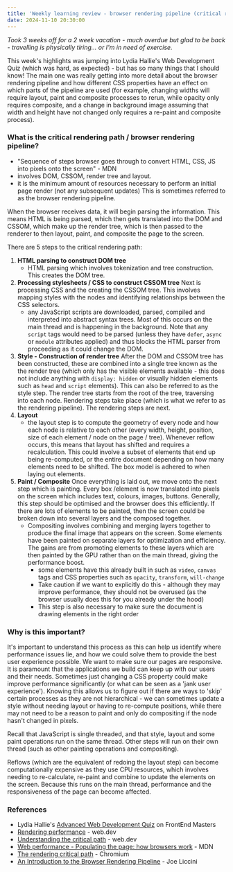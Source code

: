 ```yaml
---
title: 'Weekly learning review - browser rendering pipeline (critical rendering path)'
date: 2024-11-10 20:30:00
---
```


_Took 3 weeks off for a 2 week vacation - much overdue but glad to be back - travelling is physically tiring... or I'm in need of exercise._

This week's highlights was jumping into Lydia Hallie's Web Development Quiz (which was hard, as expected) - but has so many things that I should know!
The main one was really getting into more detail about the browser rendering pipeline and how different CSS properties have an effect on which parts of the pipeline are used (for example, changing widths will require layout, paint and composite processes to rerun, while opacity only requires composite, and a change in background image assuming that width and height have not changed only requires a re-paint and composite process).

### What is the critical rendering path / browser rendering pipeline?

- "Sequence of steps browser goes through to convert HTML, CSS, JS into pixels onto the screen" - MDN
- involves DOM, CSSOM, render tree and layout.
- it is the minimum amount of resources necessary to perform an initial page render (not any subsequent updates)
  This is sometimes referred to as the browser rendering pipeline.

When the browser receives data, it will begin parsing the information. This means HTML is being parsed, which then gets translated into the DOM and CSSOM, which make up the render tree, which is then passed to the renderer to then layout, paint, and composite the page to the screen.

There are 5 steps to the critical rendering path:

1. **HTML parsing to construct DOM tree**
   - HTML parsing which involves tokenization and tree construction. This creates the DOM tree.
2. **Processing stylesheets / CSS to construct CSSOM tree**
   Next is processing CSS and the creating the CSSOM tree. This involves mapping styles with the nodes and identifying relationships between the CSS selectors.
   - any JavaScript scripts are downloaded, parsed, compiled and interpreted into abstract syntax trees. Most of this occurs on the main thread and is happening in the background. Note that any `script` tags would need to be parsed (unless they have `defer`, `async` or `module` attributes applied) and thus blocks the HTML parser from proceeding as it could change the DOM.
3. **Style - Construction of render tree**
   After the DOM and CSSOM tree has been constructed, these are combined into a single tree known as the the render tree (which only has the visible elements available - this does not include anything with `display: hidden` or visually hidden elements such as `head` and `script` elements). This can also be referred to as the style step. The render tree starts from the root of the tree, traversing into each node. Rendering steps take place (which is what we refer to as the rendering pipeline).
   The rendering steps are next.
4. **Layout**
   - the layout step is to compute the geometry of every node and how each node is relative to each other (every width, height, position, size of each element / node on the page / tree). Whenever reflow occurs, this means that layout has shifted and requires a recalculation. This could involve a subset of elements that end up being re-computed, or the entire document depending on how many elements need to be shifted. The box model is adhered to when laying out elements.
5. **Paint / Composite**
   Once everything is laid out, we move onto the next step which is painting. Every box /element is now translated into pixels on the screen which includes text, colours, images, buttons. Generally, this step should be optimised and the browser does this efficiently. If there are lots of elements to be painted, then the screen could be broken down into several layers and the composed together.
   - Compositing involves combining and merging layers together to produce the final image that appears on the screen. Some elements have been painted on separate layers for optimization and efficiency. The gains are from promoting elements to these layers which are then painted by the GPU rather than on the main thread, giving the performance boost.
     - some elements have this already built in such as `video`, `canvas` tags and CSS properties such as `opacity`, `transform`, `will-change`
     - Take caution if we want to explicitly do this - although they may improve performance, they should not be overused (as the browser usually does this for you already under the hood)
     - This step is also necessary to make sure the document is drawing elements in the right order

### Why is this important?

It's important to understand this process as this can help us identify where performance issues lie, and how we could solve them to provide the best user experience possible. We want to make sure our pages are responsive. It is paramount that the applications we build can keep up with our users and their needs. Sometimes just changing a CSS property could make improve performance significantly (or what can be seen as a 'jank user experience'). Knowing this allows us to figure out if there are ways to 'skip' certain processes as they are not hierarchical - we can sometimes update a style without needing layout or having to re-compute positions, while there may not need to be a reason to paint and only do compositing if the node hasn't changed in pixels.

Recall that JavaScript is single threaded, and that style, layout and some paint operations run on the same thread. Other steps will run on their own thread (such as other painting operations and compositing).

Reflows (which are the equivalent of redoing the layout step) can become computationally expensive as they use CPU resources, which involves needing to re-calculate, re-paint and combine to update the elements on the screen. Because this runs on the main thread, performance and the responsiveness of the page can become affected.

### References

- Lydia Hallie's [Advanced Web Development Quiz](https://frontendmasters.com/courses/web-dev-quiz/) on FrontEnd Masters
- [Rendering performance](https://web.dev/articles/rendering-performance) - web.dev
- [Understanding the critical path](https://web.dev/learn/performance/understanding-the-critical-path) - web.dev
- [Web performance - Populating the page: how browsers work](https://developer.mozilla.org/en-US/docs/Web/Performance/How_browsers_work) - MDN
- [The rendering critical path](https://www.chromium.org/developers/the-rendering-critical-path/) - Chromium
- [An Introduction to the Browser Rendering Pipeline](https://webperf.tips/tip/browser-rendering-pipeline/) - Joe Liccini
